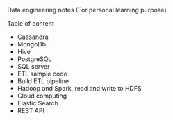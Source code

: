 Data engineering notes (For personal learning purpose)


Table of content
- Cassandra
- MongoDb
- Hive
- PostgreSQL
- SQL server
- ETL sample code
- Build ETL pipeline
- Hadoop and Spark, read and write to HDFS
- Cloud computing
- Elastic Search
- REST API
